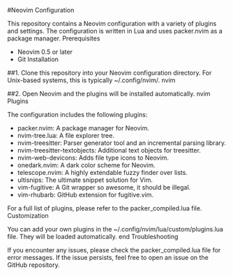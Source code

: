 #Neovim Configuration

This repository contains a Neovim configuration with a variety of plugins and settings. The configuration is written in Lua and uses packer.nvim as a package manager.
Prerequisites

- Neovim 0.5 or later
- Git
Installation

##1. Clone this repository into your Neovim configuration directory. For Unix-based systems, this is typically ~/.config/nvim/.
nvim

##2. Open Neovim and the plugins will be installed automatically.
nvim
Plugins

The configuration includes the following plugins:

- packer.nvim: A package manager for Neovim.
- nvim-tree.lua: A file explorer tree.
- nvim-treesitter: Parser generator tool and an incremental parsing library.
- nvim-treesitter-textobjects: Additional text objects for treesitter.
- nvim-web-devicons: Adds file type icons to Neovim.
- onedark.nvim: A dark color scheme for Neovim.
- telescope.nvim: A highly extendable fuzzy finder over lists.
- ultisnips: The ultimate snippet solution for Vim.
- vim-fugitive: A Git wrapper so awesome, it should be illegal.
- vim-rhubarb: GitHub extension for fugitive.vim.

For a full list of plugins, please refer to the packer_compiled.lua file.
Customization

You can add your own plugins in the ~/.config/nvim/lua/custom/plugins.lua file. They will be loaded automatically.
end
Troubleshooting

If you encounter any issues, please check the packer_compiled.lua file for error messages. If the issue persists, feel free to open an issue on the GitHub repository.
